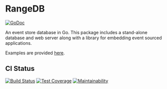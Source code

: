 # RangeDB

[![GoDoc](https://godoc.org/github.com/inklabs/rangedb?status.svg)](https://godoc.org/github.com/inklabs/rangedb)

An event store database in Go. This package includes a stand-alone database
and web server along with a library for embedding event sourced applications.

Examples are provided [here](examples).

## CI Status
[![Build Status](https://travis-ci.org/inklabs/rangedb.svg?branch=master)](https://travis-ci.org/inklabs/rangedb)
[![Test Coverage](https://api.codeclimate.com/v1/badges/c19eabe7c73ccc64738e/test_coverage)](https://codeclimate.com/github/inklabs/rangedb/test_coverage)
[![Maintainability](https://api.codeclimate.com/v1/badges/c19eabe7c73ccc64738e/maintainability)](https://codeclimate.com/github/inklabs/rangedb/maintainability)
